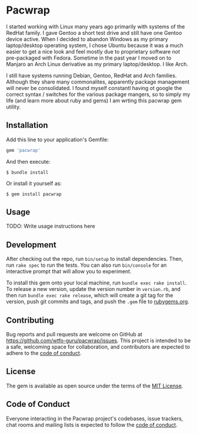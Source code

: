 # Pacwrap

I started working with Linux many years ago primarily with systems of the RedHat
family. I gave Gentoo a short test drive and still have one Gentoo device active.
When I decided to abandon Windows as my primary laptop/desktop operating system,
I chose Ubuntu because it was a much easier to get a nice look and feel mostly
due to proprietary software not pre-packaged with Fedora. Sometime in the past
year I moved on to Manjaro an Arch Linux derivative as my primary laptop/desktop.
I like Arch.

I still have systems running Debian, Gentoo, RedHat and Arch families. Although
they share many commonalites, apparently package management will never be
consolidated. I found myself constantl having ot google the correct syntax / switches
for the various package mangers, so to simply my life (and learn more about ruby
and gems) I am wrting this pacwrap gem utility.

## Installation

Add this line to your application's Gemfile:

```ruby
gem 'pacwrap'
```

And then execute:

    $ bundle install

Or install it yourself as:

    $ gem install pacwrap

## Usage

TODO: Write usage instructions here

## Development

After checking out the repo, run `bin/setup` to install dependencies. Then, run `rake spec` to run the tests. You can also run `bin/console` for an interactive prompt that will allow you to experiment.

To install this gem onto your local machine, run `bundle exec rake install`. To release a new version, update the version number in `version.rb`, and then run `bundle exec rake release`, which will create a git tag for the version, push git commits and tags, and push the `.gem` file to [rubygems.org](https://rubygems.org).

## Contributing

Bug reports and pull requests are welcome on GitHub at https://github.com/wtfo-guru/pacwrap/issues. This project is intended to be a safe, welcoming space for collaboration, and contributors are expected to adhere to the [code of conduct](https://github.com/[USERNAME]/pacwrap/blob/master/CODE_OF_CONDUCT.md).


## License

The gem is available as open source under the terms of the [MIT License](https://opensource.org/licenses/MIT).

## Code of Conduct

Everyone interacting in the Pacwrap project's codebases, issue trackers, chat rooms and mailing lists is expected to follow the [code of conduct](https://github.com/[USERNAME]/pacwrap/blob/master/CODE_OF_CONDUCT.md).
